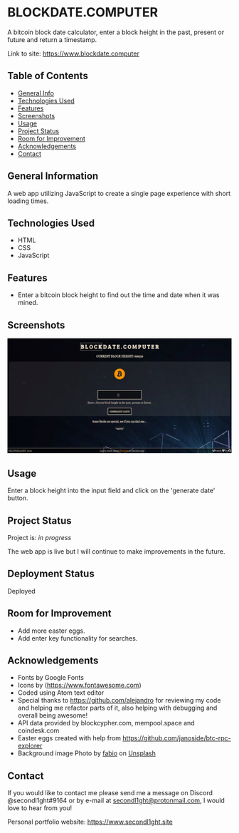 # BLOCKDATE.COMPUTER

A bitcoin block date calculator, enter a block height in the past, present or future and return a timestamp.

Link to site: <https://www.blockdate.computer>

## Table of Contents

-   [General Info](#general-information)
-   [Technologies Used](#technologies-used)
-   [Features](#features)
-   [Screenshots](#screenshots)
-   [Usage](#usage)
-   [Project Status](#project-status)
-   [Room for Improvement](#room-for-improvement)
-   [Acknowledgements](#acknowledgements)
-   [Contact](#contact)

## General Information

A web app utilizing JavaScript to create a single page experience with short loading times.

## Technologies Used

-   HTML
-   CSS
-   JavaScript

## Features

-   Enter a bitcoin block height to find out the time and date when it was mined.

## Screenshots

![screenshot](./images/screenshot.png)

## Usage

Enter a block height into the input field and click on the 'generate date' button.

## Project Status

Project is: _in progress_

The web app is live but I will continue to make improvements in the future.

## Deployment Status

Deployed

## Room for Improvement

-   Add more easter eggs.
-   Add enter key functionality for searches.

## Acknowledgements

-   Fonts by Google Fonts
-   Icons by (<https://www.fontawesome.com>)
-   Coded using Atom text editor
-   Special thanks to <https://github.com/alejandro> for reviewing my code and helping me refactor parts of it, also helping with debugging and overall being awesome!
-   API data provided by blockcypher.com, mempool.space and coindesk.com
-   Easter eggs created with help from https://github.com/janoside/btc-rpc-explorer
-   Background image Photo by <a href="https://unsplash.com/@fabioha?utm_source=unsplash&utm_medium=referral&utm_content=creditCopyText">fabio</a> on <a href="https://unsplash.com/s/photos/bitcoin?utm_source=unsplash&utm_medium=referral&utm_content=creditCopyText">Unsplash</a>

## Contact

If you would like to contact me please send me a message on Discord @secondl1ght#9164 or by e-mail at secondl1ght@protonmail.com, I would love to hear from you!

Personal portfolio website: <https://www.secondl1ght.site>

